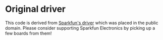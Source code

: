 # Original driver

This code is derived from [Sparkfun's driver](https://github.com/sparkfun/APDS-9960_RGB_and_Gesture_Sensor/)
which was placed in the public domain. Please consider supporting Sparkfun
Electronics by picking up a few boards from them!


